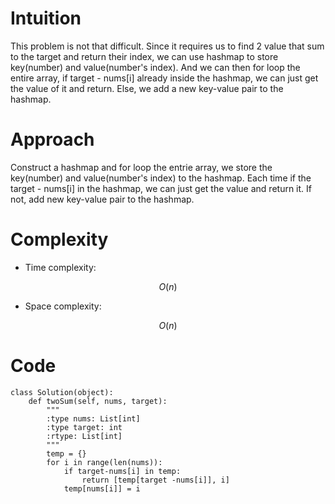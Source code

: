 # Intuition
<!-- Describe your first thoughts on how to solve this problem. -->
This problem is not that difficult. Since it requires us to find 2 value that sum to the target and return their index, we can use hashmap to store key(number) and value(number's index). And we can then for loop the entire array, if target - nums[i] already inside the hashmap, we can just get the value of it and return. Else, we add a new key-value pair to the hashmap.
# Approach
<!-- Describe your approach to solving the problem. -->
Construct a hashmap and for loop the entrie array, we store the key(number) and value(number's index) to the hashmap. Each time if the target - nums[i] in the hashmap, we can just get the value and return it. If not, add new key-value pair to the hashmap.
# Complexity
- Time complexity:
<!-- Add your time complexity here, e.g. $$O(n)$$ -->
$$O(n)$$ 
- Space complexity:
<!-- Add your space complexity here, e.g. $$O(n)$$ -->
$$O(n)$$ 
# Code
```
class Solution(object):
    def twoSum(self, nums, target):
        """
        :type nums: List[int]
        :type target: int
        :rtype: List[int]
        """
        temp = {}
        for i in range(len(nums)):
            if target-nums[i] in temp:
                return [temp[target -nums[i]], i]
            temp[nums[i]] = i
```
